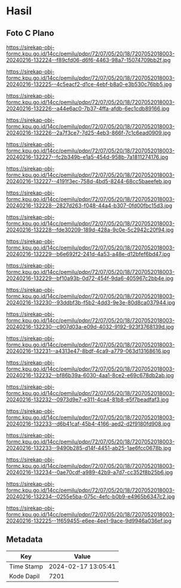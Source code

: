 # Hasil

## Foto C Plano

https://sirekap-obj-formc.kpu.go.id/14cc/pemilu/pdpr/72/07/05/20/18/7207052018003-20240216-132224--f89cfd06-d6f6-4463-98a7-15074709bb2f.jpg

https://sirekap-obj-formc.kpu.go.id/14cc/pemilu/pdpr/72/07/05/20/18/7207052018003-20240216-132225--4c5eacf2-d1ce-4ebf-b8a0-e3b530c76bb5.jpg

https://sirekap-obj-formc.kpu.go.id/14cc/pemilu/pdpr/72/07/05/20/18/7207052018003-20240216-132226--a44e6ac0-7b37-4ffa-afdb-6ec1cdb89166.jpg

https://sirekap-obj-formc.kpu.go.id/14cc/pemilu/pdpr/72/07/05/20/18/7207052018003-20240216-132226--2a7f3ce7-7d25-4eb3-866f-7c1c6ead0909.jpg

https://sirekap-obj-formc.kpu.go.id/14cc/pemilu/pdpr/72/07/05/20/18/7207052018003-20240216-132227--fc2b349b-e1a5-454d-958b-7a1811274176.jpg

https://sirekap-obj-formc.kpu.go.id/14cc/pemilu/pdpr/72/07/05/20/18/7207052018003-20240216-132227--4191f3ec-758d-4bd5-8244-68cc5baeefeb.jpg

https://sirekap-obj-formc.kpu.go.id/14cc/pemilu/pdpr/72/07/05/20/18/7207052018003-20240216-132228--2827d263-f048-44a4-b307-0fd00fbc15d3.jpg

https://sirekap-obj-formc.kpu.go.id/14cc/pemilu/pdpr/72/07/05/20/18/7207052018003-20240216-132228--fde30209-189d-428a-9c0e-5c2942c20f94.jpg

https://sirekap-obj-formc.kpu.go.id/14cc/pemilu/pdpr/72/07/05/20/18/7207052018003-20240216-132229--b6e692f2-241d-4a53-a48e-d12bfef6bd47.jpg

https://sirekap-obj-formc.kpu.go.id/14cc/pemilu/pdpr/72/07/05/20/18/7207052018003-20240216-132229--bf10a93b-0d72-454f-9da6-405967c2bb4e.jpg

https://sirekap-obj-formc.kpu.go.id/14cc/pemilu/pdpr/72/07/05/20/18/7207052018003-20240216-132230--93ddbf3b-f5b2-4dd3-9e3e-80d8ca037944.jpg

https://sirekap-obj-formc.kpu.go.id/14cc/pemilu/pdpr/72/07/05/20/18/7207052018003-20240216-132230--c907d03a-e09d-4032-9192-923f3768139d.jpg

https://sirekap-obj-formc.kpu.go.id/14cc/pemilu/pdpr/72/07/05/20/18/7207052018003-20240216-132231--a4313e47-8bdf-4ca9-a779-063d13168616.jpg

https://sirekap-obj-formc.kpu.go.id/14cc/pemilu/pdpr/72/07/05/20/18/7207052018003-20240216-132232--bf86b39a-6030-4aa1-8ce2-e69c678db2ab.jpg

https://sirekap-obj-formc.kpu.go.id/14cc/pemilu/pdpr/72/07/05/20/18/7207052018003-20240216-132232--0973d9e7-e311-4ca4-81b8-e5f7beadfaf3.jpg

https://sirekap-obj-formc.kpu.go.id/14cc/pemilu/pdpr/72/07/05/20/18/7207052018003-20240216-132233--d6b41caf-45b4-4166-aed2-d2f9180fd908.jpg

https://sirekap-obj-formc.kpu.go.id/14cc/pemilu/pdpr/72/07/05/20/18/7207052018003-20240216-132233--9490b285-d14f-4451-ab25-1ae6fcc0678b.jpg

https://sirekap-obj-formc.kpu.go.id/14cc/pemilu/pdpr/72/07/05/20/18/7207052018003-20240216-132234--0ae70cdf-a989-42b9-a7d7-cc352f8b25b6.jpg

https://sirekap-obj-formc.kpu.go.id/14cc/pemilu/pdpr/72/07/05/20/18/7207052018003-20240216-132234--0255e5ba-075c-4efc-b0b9-e4965b6347c2.jpg

https://sirekap-obj-formc.kpu.go.id/14cc/pemilu/pdpr/72/07/05/20/18/7207052018003-20240216-132225--1f659455-e6ee-4ee1-9ace-9d9946a036ef.jpg


## Metadata

| Key        | Value               |
| ---------- | ------------------- |
| Time Stamp | 2024-02-17 13:05:41 |
| Kode Dapil | 7201                |



